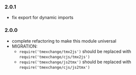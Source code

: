 ### 2.0.1

- fix export for dynamic imports

### 2.0.0

- complete refactoring to make this module universal
- MIGRATION:
    - `require('tmexchange/tmx2js')` should be replaced with `require('tmexchange/cjs/tmx2js')`
    - `require('tmexchange/js2tmx')` should be replaced with `require('tmexchange/cjs/js2tmx')`
